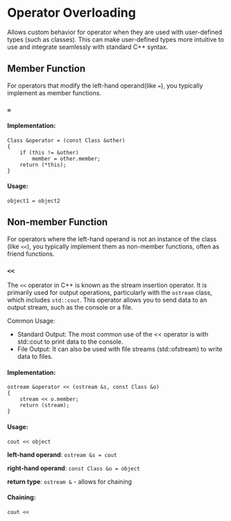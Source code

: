 # Operator Overloading
Allows custom behavior for operator when they are used with user-defined types (such as classes). This can make user-defined types more intuitive to use and integrate seamlessly with standard C++ syntax.

## Member Function
For operators that modify the left-hand operand(like `=`), you typically implement as member functions.

### `=`

#### Implementation:
```
Class &operator = (const Class &other)
{
	if (this != &other)
		member = other.member;
	return (*this);
}
```

#### Usage:
```
object1 = object2
```

## Non-member Function
For operators where the left-hand operand is not an instance of the class (like `<<`), you typically implement them as non-member functions, often as friend functions.

### `<<`
The `<<` operator in C++ is known as the stream insertion operator. It is primarily used for output operations, particularly with the `ostream` class, which includes `std::cout`. This operator allows you to send data to an output stream, such as the console or a file.

Common Usage:
- Standard Output: The most common use of the << operator is with std::cout to print data to the console.
- File Output: It can also be used with file streams (std::ofstream) to write data to files.

#### Implementation:
```
ostream &operator << (ostream &s, const Class &o)
{
	stream << o.member;
	return (stream);
}
```

#### Usage:
```
cout << object
```

**left-hand operand**: `ostream &s = cout`

**right-hand operand**: `const Class &o = object`

**return type**: `ostream &` - allows for chaining

#### Chaining:
```
cout <<
